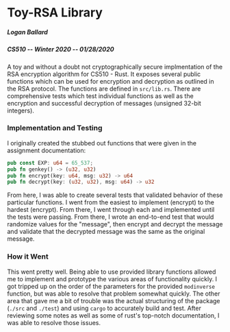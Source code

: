 # Toy-RSA Library

##### Logan Ballard
##### CS510 -- Winter 2020 -- 01/28/2020

A toy and without a doubt not cryptographically secure implmentation of the RSA encryption algorithm for CS510 - Rust. 
It exposes several public functions which can be used for encryption and decryption as outlined in the RSA protocol. The
functions are defined in `src/lib.rs`.  There are comprehensive tests which test individual functions as well as the 
encryption and successful decryption of messages (unsigned 32-bit integers). 

### Implementation and Testing

I originally created the stubbed out functions that were given in the assignment documentation:

```rust
pub const EXP: u64 = 65_537;
pub fn genkey() -> (u32, u32)
pub fn encrypt(key: u64, msg: u32) -> u64
pub fn decrypt(key: (u32, u32), msg: u64) -> u32
```

From here, I was able to create several tests that validated behavior of these particular functions.  I went from the 
easiest to implement (encrypt) to the hardest (encrypt).  From there, I went through each and implemented until the tests
were passing.  From there, I wrote an end-to-end test that would randomize values for the "message", then encrypt and decrypt
the message and validate that the decrypted message was the same as the original message.

### How it Went

This went pretty well.  Being able to use provided library functions allowed me to implement and prototype the various 
areas of functionality quickly.  I got tripped up on the order of the parameters for the provided `modinverse` function,
but was able to resolve that problem somewhat quickly.  The other area that gave me a bit of trouble was the actual structuring 
of the package (`./src` and `./test`) and using `cargo` to accurately build and test.  After reviewing some notes as well 
as some of rust's top-notch documentation, I was able to resolve those issues.